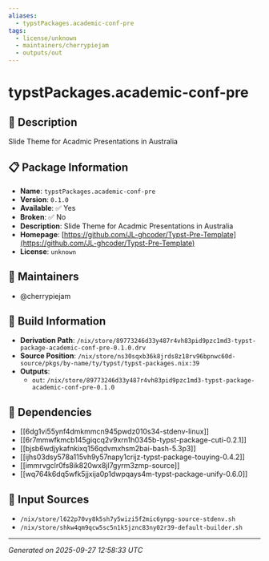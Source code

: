 ```yaml
---
aliases:
  - typstPackages.academic-conf-pre
tags:
  - license/unknown
  - maintainers/cherrypiejam
  - outputs/out
---
```


# typstPackages.academic-conf-pre

## 📝 Description

Slide Theme for Acadmic Presentations in Australia

## 📋 Package Information

- **Name**: `typstPackages.academic-conf-pre`
- **Version**: `0.1.0`
- **Available**: ✅ Yes
- **Broken**: ✅ No
- **Description**: Slide Theme for Acadmic Presentations in Australia
- **Homepage**: [https://github.com/JL-ghcoder/Typst-Pre-Template](https://github.com/JL-ghcoder/Typst-Pre-Template)
- **License**: `unknown`
## 👥 Maintainers

- @cherrypiejam


## 🔧 Build Information

- **Derivation Path**: `/nix/store/89773246d33y487r4vh83pid9pzc1md3-typst-package-academic-conf-pre-0.1.0.drv`
- **Source Position**: `/nix/store/ns30sqxb36k8jrds8z18rv96bpnwc60d-source/pkgs/by-name/ty/typst/typst-packages.nix:39`
- **Outputs**:
  - `out`:  `/nix/store/89773246d33y487r4vh83pid9pzc1md3-typst-package-academic-conf-pre-0.1.0`

## 🔗 Dependencies

- [[6dg1vi55ynf4dmkmmcn945pwdz010s34-stdenv-linux]]
- [[6r7mmwfkmcb145giqcq2v9xrn1h0345b-typst-package-cuti-0.2.1]]
- [[bjsb6wdjykafnkixq156qdvmxhsm2bai-bash-5.3p3]]
- [[ijhs03dsy578a115vh9y57napy1crijz-typst-package-touying-0.4.2]]
- [[immrvgclr0fs8ik820wx8jl7gyrm3zmp-source]]
- [[wq764k6dq5wfk5jjxija0p1dwpqays4m-typst-package-unify-0.6.0]]

## 📁 Input Sources

- `/nix/store/l622p70vy8k5sh7y5wizi5f2mic6ynpg-source-stdenv.sh`
- `/nix/store/shkw4qm9qcw5sc5n1k5jznc83ny02r39-default-builder.sh`

---
*Generated on 2025-09-27 12:58:33 UTC*
